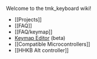 Welcome to the tmk_keyboard wiki!

- [[Projects]]
- [[FAQ]]
- [[FAQ/keymap]]
- [Keymap Editor](http://tmk.github.io/tmk_keyboard/editor/index.html) (beta)
- [[Compatible Microcontrollers]]
- [[HHKB Alt controller]]